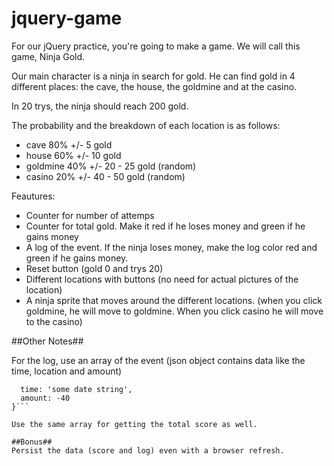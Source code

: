 # jquery-game
For our jQuery practice, you're going to make a game. We will call this game, Ninja Gold.

Our main character is a ninja in search for gold. He can find gold in 4 different places: the cave, the house, the goldmine and at the casino. 

In 20 trys, the ninja should reach 200 gold.

The probability and the breakdown of each location is as follows:
- cave 80% +/- 5 gold
- house 60% +/- 10 gold
- goldmine 40% +/- 20 - 25  gold (random)
- casino 20% +/- 40 - 50 gold (random)

Feautures:
- Counter for number of attemps
- Counter for total gold. Make it red if he loses money and green if he gains money
- A log of the event. If the ninja loses money, make the log color red and green if he gains money.
- Reset button (gold 0 and trys 20)
- Different locations with buttons (no need for actual pictures of the location)
- A ninja sprite that moves around the different locations. (when you click goldmine, he will move to goldmine. When you click casino he will move to the casino)

##Other Notes##

For the log, use an array of the event (json object contains data like the time, location and amount) 

```{ location: 'cave',
  time: 'some date string',
  amount: -40
}```

Use the same array for getting the total score as well. 

##Bonus##
Persist the data (score and log) even with a browser refresh.



